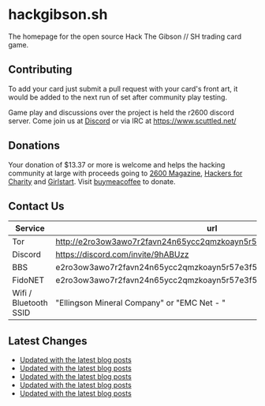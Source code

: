 # hackgibson.sh
The homepage for the open source Hack The Gibson // SH trading card game.


## Contributing

To add your card just submit a pull request with your card's front art, it would be added to the next run of set after community play testing.

Game play and discussions over the project is held the r2600 discord server. Come join us at [Discord](https://discord.com/invite/9hABUzz) or via IRC at https://www.scuttled.net/


## Donations

Your donation of $13.37 or more is welcome and helps the hacking community at large with proceeds going to [2600 Magazine](https://2600.com/), [Hackers for Charity](https://hackersforcharity.org) and [Girlstart](https://girlstart.org).  Visit [buymeacoffee](https://www.buymeacoffee.com/hackgibson.sh) to donate.


## Contact Us

Service | url
-|-
Tor | http://e2ro3ow3awo7r2favn24n65ycc2qmzkoayn5r57e3f56nvjwdcgg32ad.onion
Discord | https://discord.com/invite/9hABUzz
BBS | e2ro3ow3awo7r2favn24n65ycc2qmzkoayn5r57e3f56nvjwdcgg32ad.onion:23
FidoNET | e2ro3ow3awo7r2favn24n65ycc2qmzkoayn5r57e3f56nvjwdcgg32ad.onion:24554
Wifi / Bluetooth SSID | "Ellingson Mineral Company" or "EMC Net - <fidonet address>"

## Latest Changes
<!-- BLOG-POST-LIST:START -->
- [Updated with the latest blog posts](https://github.com/DFW2600/hackgibson.sh/commit/14b7db705bc60a52e779e2c88c5785b3403fc9ca)
- [Updated with the latest blog posts](https://github.com/DFW2600/hackgibson.sh/commit/cbd6c2e6a87853d18f0b5a1d5f55698a513ac5c5)
- [Updated with the latest blog posts](https://github.com/DFW2600/hackgibson.sh/commit/ebf4aba548db1fcb1a3a415f499d9b0176cb0247)
- [Updated with the latest blog posts](https://github.com/DFW2600/hackgibson.sh/commit/89e892de45b151325942e87450335ee6b7e62f93)
- [Updated with the latest blog posts](https://github.com/DFW2600/hackgibson.sh/commit/bb4df1c9d89e20699aaf9102138b1553fbef9941)
<!-- BLOG-POST-LIST:END -->
